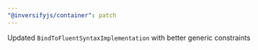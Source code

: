 ```yaml
---
"@inversifyjs/container": patch
---
```


Updated `BindToFluentSyntaxImplementation` with better generic constraints
